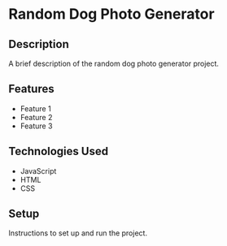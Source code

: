 # Random Dog Photo Generator

## Description

A brief description of the random dog photo generator project.

## Features

- Feature 1
- Feature 2
- Feature 3

## Technologies Used

- JavaScript
- HTML
- CSS

## Setup

Instructions to set up and run the project.
